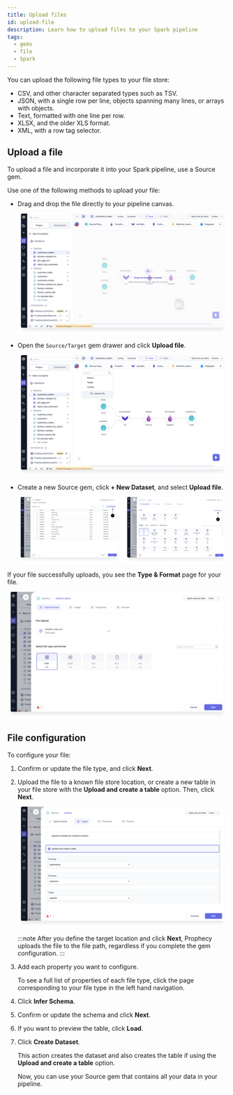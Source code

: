 ```yaml
---
title: Upload files
id: upload-file
description: Learn how to upload files to your Spark pipeline
tags:
  - gems
  - file
  - Spark
---
```


You can upload the following file types to your file store:

- CSV, and other character separated types such as TSV.
- JSON, with a single row per line, objects spanning many lines, or arrays with objects.
- Text, formatted with one line per row.
- XLSX, and the older XLS format.
- XML, with a row tag selector.

## Upload a file

To upload a file and incorporate it into your Spark pipeline, use a Source gem.

Use one of the following methods to upload your file:

- Drag and drop the file directly to your pipeline canvas.

  ![Drag and drop file](./img/drag-drop-file.png)

- Open the `Source/Target` gem drawer and click **Upload file**.

  ![Source/Target gem drawer](./img/upload-file-gem-drawer.png)

- Create a new Source gem, click **+ New Dataset**, and select **Upload file**.

  ![Source gem](./img/upload-file-source-gem.png)

If your file successfully uploads, you see the **Type & Format** page for your file.

![Type & Format](./img/upload-type-and-format.png)

## File configuration

To configure your file:

1. Confirm or update the file type, and click **Next**.
1. Upload the file to a known file store location, or create a new table in your file store with the **Upload and create a table** option. Then, click **Next**.

   ![Upload and create a table](./img/upload-create-table.png)

   :::note
   After you define the target location and click **Next**, Prophecy uploads the file to the file path, regardless if you complete the gem configuration.
   :::

1. Add each property you want to configure.

   To see a full list of properties of each file type, click the page corresponding to your file type in the left hand navigation.

1. Click **Infer Schema**.
1. Confirm or update the schema and click **Next**.
1. If you want to preview the table, click **Load**.
1. Click **Create Dataset**.

   This action creates the dataset and also creates the table if using the **Upload and create a table** option.

   Now, you can use your Source gem that contains all your data in your pipeline.
